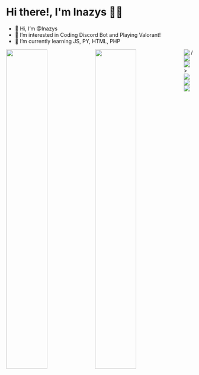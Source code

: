 # Hi there!, I'm Inazys 👀👋
- 👋 Hi, I’m @Inazys
- 👀 I’m interested in Coding Discord Bot and Playing Valorant!
- 🌱 I’m currently learning JS, PY, HTML, PHP

<img align="left" width="47%" src="https://github-readme-stats.vercel.app/api?username=inazys&&show_icons=true&theme=radical" />

<img align="left" width="47%" src="https://github-readme-stats.vercel.app/api/top-langs/?username=inazys&theme=radical" />

<img align="left" src="https://img.shields.io/badge/javascript-%23323330.svg?style=for-the-badge&logo=javascript&logoColor=%23F7DF1E" />
<img align="left" src="https://img.shields.io/badge/python-3670A0?style=for-the-badge&logo=python&logoColor=ffdd54" />
<img align="left" src="https://img.shields.io/badge/html5-%23E34F26.svg?style=for-the-badge&logo=html5&logoColor=white" <br>/>
<img align="left" src="https://img.shields.io/badge/c++-%2300599C.svg?style=for-the-badge&logo=c%2B%2B&logoColor=white" />
<img align="left" src="https://img.shields.io/badge/NPM-%23000000.svg?style=for-the-badge&logo=npm&logoColor=white" />
<img align="left" src="https://img.shields.io/badge/node.js-6DA55F?style=for-the-badge&logo=node.js&logoColor=white" />
